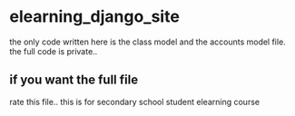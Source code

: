 # elearning_django_site
the only code written here is the class model and the accounts model file.
the full code is private..
## if you want the full file
rate this file..
this is for secondary school student elearning course
